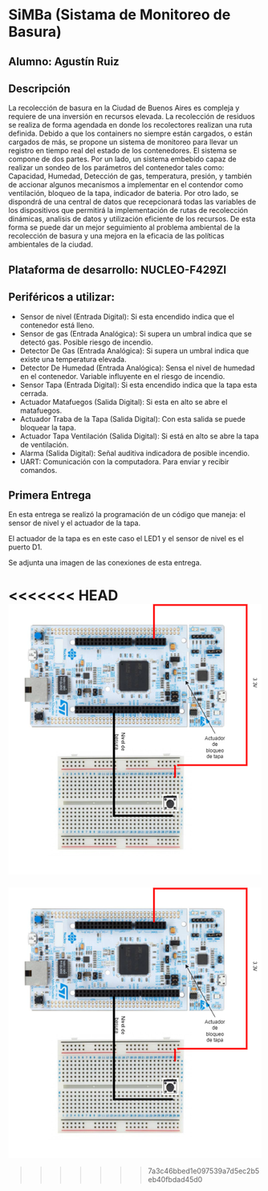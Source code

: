 # SiMBa (Sistama de Monitoreo de Basura)

## Alumno: Agustín Ruiz
## Descripción
La recolección de basura en la Ciudad de Buenos Aires es compleja y requiere de una inversión en recursos elevada. 
La recolección de residuos se realiza de forma agendada en donde los recolectores realizan una ruta definida. 
Debido a que los containers no siempre están cargados, o están cargados de más, se propone un sistema de monitoreo para llevar un registro en tiempo real del estado de los contenedores. 
El sistema se compone de dos partes. Por un lado, un sistema embebido capaz de realizar un sondeo de los parámetros del contenedor tales como: Capacidad, Humedad, Detección de gas, temperatura, presión, y también de accionar algunos mecanismos a implementar en el contendor como ventilación, bloqueo de la tapa, indicador de bateria. 
Por otro lado, se dispondrá de una central de datos que recepcionará todas las variables de los dispositivos que permitirá la implementación de rutas de recolección dinámicas, analisis de datos y utilización eficiente de los recursos. 
De esta forma se puede dar un mejor seguimiento al problema ambiental de la recolección de basura y una mejora en la eficacia de las políticas ambientales de la ciudad. 
## Plataforma de desarrollo:  NUCLEO-F429ZI
## Periféricos a utilizar: 
  - Sensor de nivel (Entrada Digital): Si esta encendido indica que el contenedor está lleno.
  - Sensor de gas (Entrada Analógica): Si supera un umbral indica que se detectó gas. Posible riesgo de incendio.
  - Detector De Gas (Entrada Analógica): Si supera un umbral indica que existe una temperatura elevada.
  - Detector De Humedad (Entrada Analógica): Sensa el nivel de humedad en el contenedor. Variable influyente en el riesgo de incendio. 
  - Sensor Tapa (Entrada Digital): Si esta encendido indica que la tapa esta cerrada.
  - Actuador Matafuegos (Salida Digital): Si esta en alto se abre el matafuegos.
  - Actuador Traba de la Tapa (Salida Digital): Con esta salida se puede bloquear la tapa.  
  - Actuador Tapa Ventilación (Salida Digital): Si está en alto se abre la tapa de ventilación.
  - Alarma (Salida Digital): Señal auditiva indicadora de posible incendio. 
  - UART: Comunicación con la computadora. Para enviar y recibir comandos. 

## Primera Entrega
En esta entrega se realizó la programación de un código que maneja: el sensor de nivel y el actuador de la tapa. 

El actuador de la tapa es en este caso el LED1 y el sensor de nivel es el puerto D1. 

Se adjunta una imagen de las conexiones de esta entrega. 

<<<<<<< HEAD
![Diagrama de conexiones]( ./Images/Conecciones.png "Un push button como sensor de nivel, el LED1 como el actuador de la traba de la tapa" )
=======
![Diagrama de conexiones]( /Images/Conecciones.png "Un push button como sensor de nivel, el LED1 como el actuador de la traba de la tapa")
>>>>>>> 7a3c46bbed1e097539a7d5ec2b5eb40fbdad45d0
